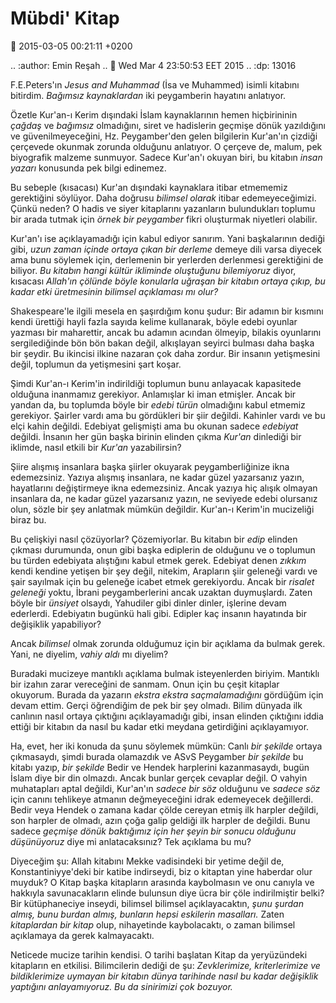 Mübdi' Kitap
============

:date: 2015-03-05 00:21:11 +0200

.. :author: Emin Reşah
.. :date: Wed Mar  4 23:50:53 EET 2015 
.. :dp: 13016 

F.E.Peters'ın *Jesus and Muhammad* (İsa ve Muhammed) isimli kitabını
bitirdim. *Bağımsız kaynaklardan* iki peygamberin hayatını anlatıyor.

Özetle Kur'an-ı Kerim dışındaki İslam kaynaklarının hemen hiçbirininin
*çağdaş* ve *bağımsız* olmadığını, siret ve hadislerin geçmişe dönük
yazıldığını ve güvenilmeyeceğini, Hz. Peygamber'den gelen bilgilerin
Kur'an'ın çizdiği çerçevede okunmak zorunda olduğunu anlatıyor. O
çerçeve de, malum, pek biyografik malzeme sunmuyor. Sadece Kur'an'ı
okuyan biri, bu kitabın *insan yazarı* konusunda pek bilgi edinemez.

Bu sebeple (kısacası) Kur'an dışındaki kaynaklara itibar etmememiz
gerektiğini söylüyor. Daha doğrusu *bilimsel olarak* itibar
edemeyeceğimizi. Çünkü neden? O hadis ve siyer kitaplarını yazanların
bulundukları toplumu bir arada tutmak için *örnek bir peygamber* fikri
oluşturmak niyetleri olabilir. 

Kur'an'ı ise açıklayamadığı için kabul ediyor sanırım. Yani
başkalarının dediği gibi, *uzun zaman içinde ortaya çıkan bir derleme*
demeye dili varsa diyecek ama bunu söylemek için, derlemenin bir
yerlerden derlenmesi gerektiğini de biliyor. *Bu kitabın hangi kültür
ikliminde oluştuğunu bilemiyoruz* diyor, kısacası *Allah'ın çölünde
böyle konularla uğraşan bir kitabın ortaya çıkıp, bu kadar etki
üretmesinin bilimsel açıklaması mı olur?*

Shakespeare'le ilgili mesela en şaşırdığım konu şudur: Bir adamın bir
kısmını kendi ürettiği hayli fazla sayıda kelime kullanarak, böyle
edebi oyunlar yazması bir maharettir, ancak bu adamın acından ölmeyip,
bilakis oyunlarını sergilediğinde bön bön bakan değil, alkışlayan
seyirci bulması daha başka bir şeydir. Bu ikincisi ilkine nazaran çok
daha zordur. Bir insanın yetişmesini değil, toplumun da yetişmesini
şart koşar.

Şimdi Kur'an-ı Kerim'in indirildiği toplumun bunu anlayacak kapasitede
olduğuna inanmamız gerekiyor. Anlamışlar ki iman etmişler. Ancak bir
yandan da, bu toplumda böyle bir *edebi türün* olmadığını kabul
etmemiz gerekiyor. Şairler vardı ama bu gördükleri bir şiir
değildi. Kahinler vardı ve bu elçi kahin değildi. Edebiyat gelişmişti
ama bu okunan sadece *edebiyat* değildi. İnsanın her gün başka birinin
elinden çıkma *Kur'an* dinlediği bir iklimde, nasıl etkili bir
*Kur'an* yazabilirsin?

Şiire alışmış insanlara başka şiirler okuyarak peygamberliğinize ikna
edemezsiniz. Yazıya alışmış insanlara, ne kadar güzel yazarsanız
yazın, hayatlarını değiştirmeye ikna edemezsiniz. Ancak yazıya hiç
alışık olmayan insanlara da, ne kadar güzel yazarsanız yazın, ne
seviyede edebi olursanız olun, sözle bir şey anlatmak mümkün
değildir. Kur'an-ı Kerim'in mucizeliği biraz bu.

Bu çelişkiyi nasıl çözüyorlar? Çözemiyorlar. Bu kitabın bir *edip*
elinden çıkması durumunda, onun gibi başka ediplerin de olduğunu ve o
toplumun bu türden edebiyata alıştığını kabul etmek gerek. Edebiyat
denen *zıkkım* kendi kendine yetişen bir şey değil, nitekim, Arapların
şiir geleneği vardı ve şair sayılmak için bu geleneğe icabet etmek
gerekiyordu. Ancak bir *risalet geleneği* yoktu, İbrani
peygamberlerini ancak uzaktan duymuşlardı. Zaten böyle bir *ünsiyet*
olsaydı, Yahudiler gibi dinler dinler, işlerine devam
ederlerdi. Edebiyatın bugünkü hali gibi. Edipler kaç insanın hayatında
bir değişiklik yapabiliyor?

Ancak *bilimsel* olmak zorunda olduğumuz için bir açıklama da bulmak
gerek. Yani, ne diyelim, *vahiy aldı* mı diyelim?

Buradaki mucizeye mantıklı açıklama bulmak isteyenlerden
biriyim. Mantıklı bir izahın zarar vereceğini de sanmam. Onun için bu
çeşit kitaplar okuyorum. Burada da yazarın *ekstra ekstra
saçmalamadığını* gördüğüm için devam ettim. Gerçi öğrendiğim de pek
bir şey olmadı. Bilim dünyada ilk canlının nasıl ortaya çıktığını
açıklayamadığı gibi, insan elinden çıktığını iddia ettiği bir kitabın
da nasıl bu kadar etki meydana getirdiğini açıklayamıyor.

Ha, evet, her iki konuda da şunu söylemek mümkün: Canlı *bir şekilde*
ortaya çıkmasaydı, şimdi burada olamazdık ve ASvS Peygamber *bir
şekilde* bu kitabı yazıp, *bir şekilde* Bedir ve Hendek harplerini
kazanmasaydı, bugün İslam diye bir din olmazdı. Ancak bunlar gerçek
cevaplar değil. O vahyin muhatapları aptal değildi, Kur'an'ın *sadece
bir söz* olduğunu ve *sadece söz* için canını tehlikeye atmanın
değmeyeceğini idrak edemeyecek değillerdi. Bedir veya Hendek o zamana
kadar çölde cereyan etmiş ilk harpler değildi, son harpler de olmadı,
azın çoğa galip geldiği ilk harpler de değildi. Bunu sadece *geçmişe
dönük baktığımız için her şeyin bir sonucu olduğunu düşünüyoruz* diye
mi anlatacaksınız? Tek açıklama bu mu? 

Diyeceğim şu: Allah kitabını Mekke vadisindeki bir yetime değil de,
Konstantiniyye'deki bir katibe indirseydi, biz o kitaptan yine
haberdar olur muyduk? O Kitap başka kitapların arasında kaybolmasın ve
onu canıyla ve hakkıyla savunacakların elinde bulunsun diye ücra bir
çöle indirilmiştir belki? Bir kütüphaneciye inseydi, bilimsel bilimsel
açıklayacaktın, *şunu şurdan almış, bunu burdan almış, bunların hepsi
eskilerin masalları.* Zaten *kitaplardan bir kitap* olup, nihayetinde
kaybolacaktı, o zaman bilimsel açıklamaya da gerek kalmayacaktı.

Neticede mucize tarihin kendisi. O tarihi başlatan Kitap da
yeryüzündeki kitapların en etkilisi. Bilimcilerin dediği de şu:
*Zevklerimize, kriterlerimize ve bildiklerimize uymayan bir kitabın
dünya tarihinde nasıl bu kadar değişiklik yaptığını anlayamıyoruz. Bu
da sinirimizi çok bozuyor.*
